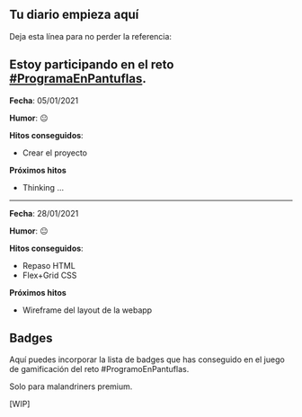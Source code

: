 
## **Tu diario empieza aquí**

Deja esta línea para no perder la referencia:

Estoy participando en el reto [#ProgramaEnPantuflas](https://github.com/delineas/reto-programa-en-pantuflas).
---

**Fecha**: 05/01/2021

**Humor**: 😐

**Hitos conseguidos**:

*   Crear el proyecto

**Próximos hitos**

*   Thinking ...

---

**Fecha**: 28/01/2021

**Humor**: 😐

**Hitos conseguidos**:

*   Repaso HTML
*   Flex+Grid CSS

**Próximos hitos**

*   Wireframe del layout de la webapp

## **Badges**

Aquí puedes incorporar la lista de badges que has conseguido en el juego de gamificación del reto #ProgramoEnPantuflas.

Solo para malandriners premium.

\[WIP\]

